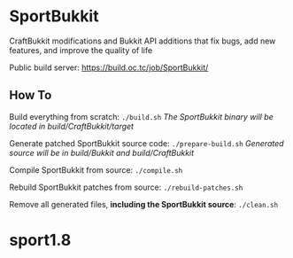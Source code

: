SportBukkit
===========

CraftBukkit modifications and Bukkit API additions that fix bugs, add new features, and improve the quality of life

Public build server: https://build.oc.tc/job/SportBukkit/

How To
------

Build everything from scratch: `./build.sh`
*The SportBukkit binary will be located in build/CraftBukkit/target*

Generate patched SportBukkit source code: `./prepare-build.sh`
*Generated source will be in build/Bukkit and build/CraftBukkit*

Compile SportBukkit from source: `./compile.sh`

Rebuild SportBukkit patches from source: `./rebuild-patches.sh`

Remove all generated files, **including the SportBukkit source**: `./clean.sh`
# sport1.8
